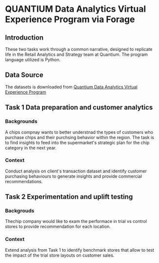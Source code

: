 # QUANTIUM Data Analytics Virtual Experience Program via Forage 
## Introduction
These two tasks work through a common narrative, designed to replicate life in the Retail Analytics and Strategy team at Quantium. The program language utilized is Python. 

## Data Source 
The datasets is downloaded from [Quantium Data Analytics Virtual Experience Program](https://www.theforage.com/virtual-internships/prototype/NkaC7knWtjSbi6aYv/Data-Analytics)

## Task 1 Data preparation and customer analytics
### Backgrounds
A chips compnay wants to better understnad the types of customers who purchase chips and their purchsing behavior within the region. The task is to find insights to feed into the supermarket's strategic plan for the chip category in the next year. 
### Context
Conduct analysis on client's transaction dataset and identify customer purchasing behaviours to generate insights and provide commercial recommendations.

## Task 2 Experimentation and uplift testing
### Backgrouds
Thechip company would like to exam the performace in trial vs control stores to provide recommendation for each location. 
### Context
Extend analysis from Task 1 to identify benchmark stores that allow to test the impact of the trial store layouts on customer sales.
